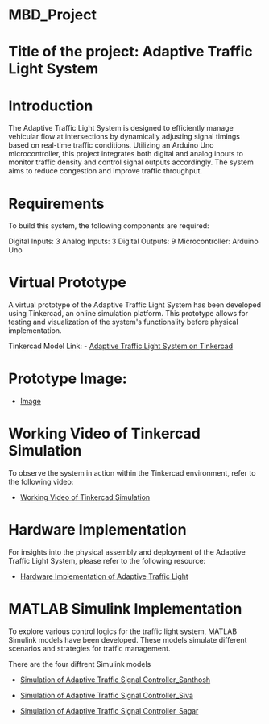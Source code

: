 # MBD_Project
# Title of the project:  Adaptive Traffic Light System
# Introduction
The Adaptive Traffic Light System is designed to efficiently manage vehicular flow at intersections by dynamically adjusting signal timings based on real-time traffic conditions. Utilizing an Arduino Uno microcontroller, this project integrates both digital and analog inputs to monitor traffic density and control signal outputs accordingly. The system aims to reduce congestion and improve traffic throughput.

# Requirements
To build this system, the following components are required:

Digital Inputs: 3
Analog Inputs: 3
Digital Outputs: 9
Microcontroller: Arduino Uno

# Virtual Prototype
A virtual prototype of the Adaptive Traffic Light System has been developed using Tinkercad, an online simulation platform. This prototype allows for testing and visualization of the system's functionality before physical implementation.

Tinkercad Model Link: - [Adaptive Traffic Light System on Tinkercad](https://www.tinkercad.com/things/hLeGNquayHd/editel?returnTo=%2Fdashboard&sharecode=9o8Co3ha0FYXQ2WgP38SyBCF3VPplbhYBZKHiCZhICw)

# Prototype Image:

- [Image](https://github.com/Challa200Santhosh/MBD_Project/blob/main/SmartTC_Project/Tinkercad/WhatsApp%20Image%202025-02-16%20at%2021.20.21_befedc2d.jpg)

# Working Video of Tinkercad Simulation
To observe the system in action within the Tinkercad environment, refer to the following video:

- [Working Video of Tinkercad Simulation](https://github.com/Challa200Santhosh/MBD_Project/blob/main/SmartTC_Project/Tinkercad/WhatsApp%20Video%202025-02-16%20at%2021.51.51_0427e33d.mp4)

# Hardware Implementation
For insights into the physical assembly and deployment of the Adaptive Traffic Light System, please refer to the following resource:

- [Hardware Implementation of Adaptive Traffic Light](https://github.com/Challa200Santhosh/MBD_Project/tree/main/SmartTC_Project/Hardware%20Implenetation)

# MATLAB Simulink Implementation
To explore various control logics for the traffic light system, MATLAB Simulink models have been developed. These models simulate different scenarios and strategies for traffic management.

There are the four diffrent Simulink models

- [Simulation of Adaptive Traffic Signal Controller_Santhosh](https://github.com/Challa200Santhosh/MBD_Project/blob/main/SmartTC_Project/Simulation/STC_Santhosh.autosave)

- [Simulation of Adaptive Traffic Signal Controller_Siva](https://github.com/Challa200Santhosh/MBD_Project/blob/main/SmartTC_Project/Simulation/STC_SIva.slx)

- [Simulation of Adaptive Traffic Signal Controller_Sagar](SmartTC_Project/Simulation/Traffic_controller_Sagar.slx)


